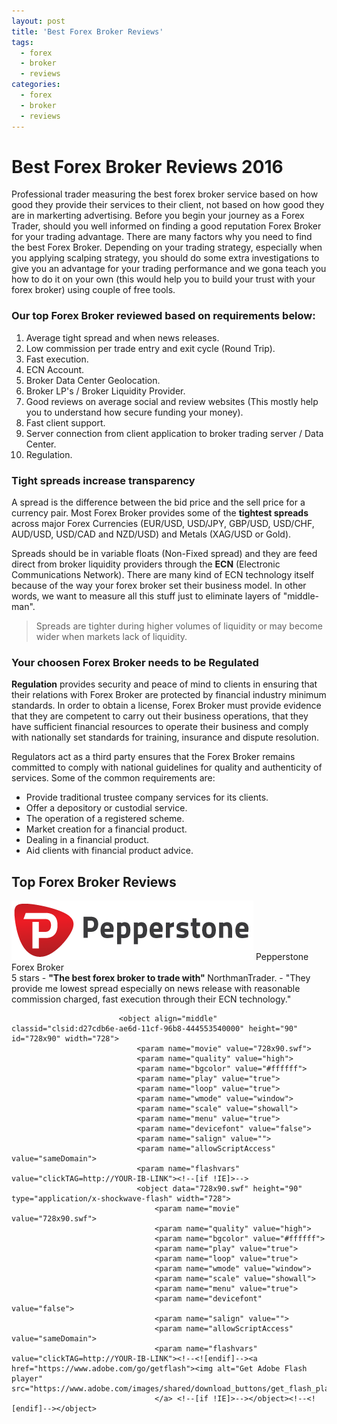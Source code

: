 ```yaml
---
layout: post
title: 'Best Forex Broker Reviews'
tags:
  - forex
  - broker
  - reviews
categories:
  - forex
  - broker
  - reviews
---
```

# Best Forex Broker Reviews 2016

Professional trader measuring the best forex broker service based on how good they provide their services to their client, not based on how good they are in markerting advertising. Before you begin your journey as a Forex Trader, should you well informed on finding a good reputation Forex Broker for your trading advantage. There are many factors why you need to find the best Forex Broker. Depending on your trading strategy, especially when you applying scalping strategy, you should do some extra investigations to give you an advantage for your trading performance and we gona teach you how to do it on your own (this would help you to build your trust with your forex broker) using couple of free tools.

### Our top Forex Broker reviewed based on requirements below:

1. Average tight spread and when news releases.
2. Low commission per trade entry and exit cycle (Round Trip).
3. Fast execution.
4. ECN Account.
5. Broker Data Center Geolocation.
6. Broker LP's / Broker Liquidity Provider.
7. Good reviews on average social and review websites (This mostly help you to understand how secure funding your money).
8. Fast client support.
9. Server connection from client application to broker trading server / Data Center.
10. Regulation.

### Tight spreads increase transparency

A spread is the difference between the bid price and the sell price for a currency pair. Most Forex Broker provides some of the **tightest spreads** across major Forex Currencies (EUR/USD, USD/JPY, GBP/USD, USD/CHF, AUD/USD, USD/CAD and NZD/USD) and Metals (XAG/USD or Gold).

Spreads should be in variable floats (Non-Fixed spread) and they are feed direct from broker liquidity providers through the **ECN** (Electronic Communications Network). There are many kind of ECN technology itself because of the way your forex broker set their business model. In other words, we want to measure all this stuff just to eliminate layers of "middle-man".

> Spreads are tighter during higher volumes of liquidity or may become wider when markets lack of liquidity.

### Your choosen Forex Broker needs to be Regulated

**Regulation** provides security and peace of mind to clients in ensuring that their relations with Forex Broker are protected by financial industry minimum standards. In order to obtain a license, Forex Broker must provide evidence that they are competent to carry out their business operations, that they have sufficient financial resources to operate their business and comply with nationally set standards for training, insurance and dispute resolution.

Regulators act as a third party ensures that the Forex Broker remains committed to comply with national guidelines for quality and authenticity of services. Some of the common requirements are:

- Provide traditional trustee company services for its clients.
- Offer a depository or custodial service.
- The operation of a registered scheme.
- Market creation for a financial product.
- Dealing in a financial product.
- Aid clients with financial product advice.

## Top Forex Broker Reviews

<div itemscope itemtype="http://schema.org/Review">
  <div itemprop="itemReviewed" itemscope itemtype="https://schema.org/FinancialProduct">
    <img itemprop="image" src="/static/img/broker-logo/pepperstone.jpg" alt="Trade with top tier banks and institutionals"/>
    <span itemprop="name">Pepperstone Forex Broker</span>
  </div>
  <span itemprop="reviewRating" itemscope itemtype="http://schema.org/Rating">
    <span itemprop="ratingValue">5</span>
  </span> stars -
  <b>"<span itemprop="name">The best forex broker to trade with</span>" </b>
  <span itemprop="author" itemscope itemtype="http://schema.org/Person">
    <span itemprop="name">NorthmanTrader.</span>
  </span>
  <span itemprop="reviewBody">- "They provide me lowest spread especially on news release with reasonable commission charged, fast execution through their ECN technology."</span>
  <div itemprop="publisher" itemscope itemtype="http://schema.org/Organization">
    <meta itemprop="name" content="www.GravTrade.com">
  </div>
</div>


                            <object align="middle" classid="clsid:d27cdb6e-ae6d-11cf-96b8-444553540000" height="90" id="728x90" width="728">
                                <param name="movie" value="728x90.swf">
                                <param name="quality" value="high">
                                <param name="bgcolor" value="#ffffff">
                                <param name="play" value="true">
                                <param name="loop" value="true">
                                <param name="wmode" value="window">
                                <param name="scale" value="showall">
                                <param name="menu" value="true">
                                <param name="devicefont" value="false">
                                <param name="salign" value="">
                                <param name="allowScriptAccess" value="sameDomain">
                                <param name="flashvars" value="clickTAG=http://YOUR-IB-LINK"><!--[if !IE]>-->
                                <object data="728x90.swf" height="90" type="application/x-shockwave-flash" width="728">
                                    <param name="movie" value="728x90.swf">
                                    <param name="quality" value="high">
                                    <param name="bgcolor" value="#ffffff">
                                    <param name="play" value="true">
                                    <param name="loop" value="true">
                                    <param name="wmode" value="window">
                                    <param name="scale" value="showall">
                                    <param name="menu" value="true">
                                    <param name="devicefont" value="false">
                                    <param name="salign" value="">
                                    <param name="allowScriptAccess" value="sameDomain">
                                    <param name="flashvars" value="clickTAG=http://YOUR-IB-LINK"><!--<![endif]--><a href="https://www.adobe.com/go/getflash"><img alt="Get Adobe Flash player" src="https://www.adobe.com/images/shared/download_buttons/get_flash_player.gif">
                                    </a> <!--[if !IE]>--></object><!--<![endif]--></object>
                        
